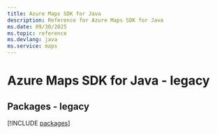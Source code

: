 ```yaml
---
title: Azure Maps SDK for Java
description: Reference for Azure Maps SDK for Java
ms.date: 09/30/2025
ms.topic: reference
ms.devlang: java
ms.service: maps
---
```

# Azure Maps SDK for Java - legacy
## Packages - legacy
[!INCLUDE [packages](maps-index.md)]